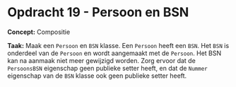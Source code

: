 # Opdracht 19 - Persoon en BSN

**Concept:** Compositie

**Taak:** Maak een `Persoon` en `BSN` klasse. Een `Persoon` heeft een `BSN`. Het `BSN` is onderdeel van de `Persoon` en wordt aangemaakt met de `Persoon`. Het BSN kan na aanmaak niet meer gewijzigd worden. Zorg ervoor dat de `PersoonsBSN` eigenschap geen publieke setter heeft, en dat de `Nummer` eigenschap van de `BSN` klasse ook geen publieke setter heeft.
